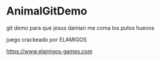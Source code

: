 # AnimalGitDemo
git demo para que jesus damian me coma los putos huevos

juego crackeado por ELAMIGOS

https://www.elamigos-games.com
